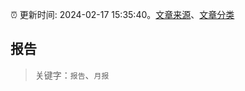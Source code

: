 :alarm_clock: 更新时间: 2024-02-17 15:35:40。[文章来源](/README.md)、[文章分类](/TAGS.md)

## 报告


> 关键字：`报告`、`月报`



